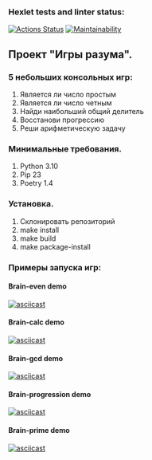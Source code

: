 ### Hexlet tests and linter status:
[![Actions Status](https://github.com/ImTsukushi/python-project-49/workflows/hexlet-check/badge.svg)](https://github.com/ImTsukushi/python-project-49/actions)
[![Maintainability](https://api.codeclimate.com/v1/badges/22c654edf435e4db98c7/maintainability)](https://codeclimate.com/github/ImTsukushi/python-project-49/maintainability)

## Проект "Игры разума".  
### 5 небольших консольных игр:  
1. Является ли число простым  
2. Является ли число четным   
3. Найди наибольший общий делитель  
4. Восстанови прогрессию  
5. Реши арифметическую задачу  

### Минимальные требования.  
1. Python 3.10
2. Pip 23
3. Poetry 1.4

### Установка.  
1. Склонировать репозиторий
2. make install
3. make build
4. make package-install

### Примеры запуска игр:  
#### Brain-even demo
[![asciicast](https://asciinema.org/a/pqxiCEZPPUtNkzEE9fs05aYQC.png)](https://asciinema.org/a/pqxiCEZPPUtNkzEE9fs05aYQC)  

#### Brain-calc demo  
[![asciicast](https://asciinema.org/a/ltD22OV2Qo9dnLBCet1vmTkQp.png)](https://asciinema.org/a/ltD22OV2Qo9dnLBCet1vmTkQp)  

#### Brain-gcd demo  
[![asciicast](https://asciinema.org/a/MPJBauKwcdGqeLVwQz8ZC35tD.png)](https://asciinema.org/a/MPJBauKwcdGqeLVwQz8ZC35tD)  

#### Brain-progression demo  
[![asciicast](https://asciinema.org/a/BHhYKDpmdFD6Tq6nJbOgpVD0s.png)](https://asciinema.org/a/BHhYKDpmdFD6Tq6nJbOgpVD0s)  

#### Brain-prime demo 
[![asciicast](https://asciinema.org/a/TcyH2vTaXgoLJFOqwY1cAEaix.png)](https://asciinema.org/a/TcyH2vTaXgoLJFOqwY1cAEaix)  
